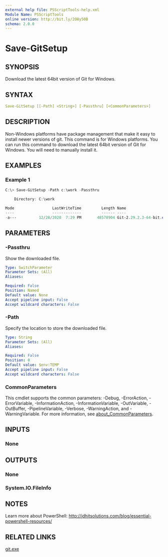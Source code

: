 ```yaml
---
external help file: PSScriptTools-help.xml
Module Name: PSScriptTools
online version: http://bit.ly/2O8y50B
schema: 2.0.0
---
```


# Save-GitSetup

## SYNOPSIS

Download the latest 64bit version of Git for Windows.

## SYNTAX

```yaml
Save-GitSetup [[-Path] <String>] [-Passthru] [<CommonParameters>]
```

## DESCRIPTION

Non-Windows platforms have package management that make it easy to install newer versions of git.
This command is for Windows platforms.
You can run this command to download the latest 64bit version of Git for Windows.
You will need to manually install it.

## EXAMPLES

### Example 1

```powershell
C:\> Save-GitSetup -Path c:\work -Passthru

    Directory: C:\work

Mode                 LastWriteTime         Length Name
----                 -------------         ------ ----
-a---          12/28/2020  7:29 PM       48578904 Git-2.29.2.3-64-bit.exe
```

## PARAMETERS

### -Passthru

Show the downloaded file.

```yaml
Type: SwitchParameter
Parameter Sets: (All)
Aliases:

Required: False
Position: Named
Default value: None
Accept pipeline input: False
Accept wildcard characters: False
```

### -Path

Specify the location to store the downloaded file.

```yaml
Type: String
Parameter Sets: (All)
Aliases:

Required: False
Position: 0
Default value: $env:TEMP
Accept pipeline input: False
Accept wildcard characters: False
```

### CommonParameters

This cmdlet supports the common parameters: -Debug, -ErrorAction, -ErrorVariable, -InformationAction, -InformationVariable, -OutVariable, -OutBuffer, -PipelineVariable, -Verbose, -WarningAction, and -WarningVariable. For more information, see [about_CommonParameters](http://go.microsoft.com/fwlink/?LinkID=113216).

## INPUTS

### None

## OUTPUTS

### None

### System.IO.FileInfo

## NOTES

Learn more about PowerShell: http://jdhitsolutions.com/blog/essential-powershell-resources/

## RELATED LINKS

[git.exe]()
